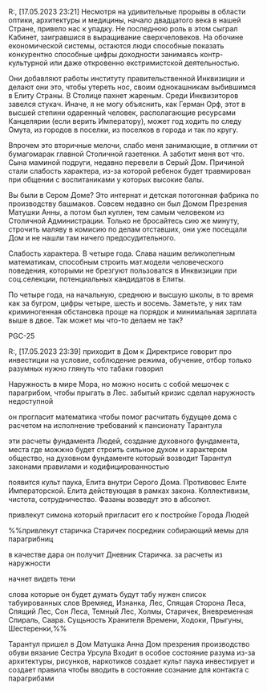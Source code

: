 
R:\, [17.05.2023 23:21]
Несмотря на удивительные прорывы в области оптики, архитектуры и медицины, начало двадцатого века в нашей Стране, привело нас к упадку. Не последнюю роль в этом сыграл Кабинет, заигравшися в выращивание сверхчеловеков. На обочине економической системы, остаются люди способные показать конкурентно способные цифры доходности занимаясь контр-культурной или даже откровенно екстримистской деятельностью.

Они добавляют работы институту правительственной Инквизиции и делают они это, чтобы утереть нос, своим однокашникам выбившимся в  Елиту Страны. В Столице пахнет жареным. Среди Инквизиторов завелся стукач. Иначе, я не могу объяснить, как Герман Орф, этот в высшей степини одаренный человек, располагающие ресурсами Канцелярии (если верить Императору), может год ходить по следу Омута, из городов в поселки, из поселков в города и так по кругу.

Впрочем это вторичные мелочи, слабо меня занимающие, в отличии от бумагомарак главной Столичной газетенки. А заботит меня вот что. Сына маминой подруги, недавно перевели в Серый Дом. Причиной стали слабость характера, из-за которой ребенок будет травмирован при общении с воспитаниками у которых высокие балы.

Вы были в Сером Доме? Это интернат и детская потогонная фабрика по производству башмаков. Совсем недавно он был Домом Презрения Матушки Анны, а потом был куплен, тем самым человеком из Столичной Администрации. Только не бросайтесь сию же минуту, строчить маляву в комисию по делам отставших, они уже посещали Дом и не нашли там ничего предосудительного.

Слабость характера. В четыре года. Слава нашим великолепным математикам, способным строить мат.модели человеческого поведения, которыми не брезгуют пользоватся в Инквизиции при соц.селекции, потенциальных кандидатов в Елиты.

По четыре года, на начальную, среднюю и высшую школы, в то время как за бугром, цифры четыре, шесть и восемь. Заметьте, у них там криминогенная обстановка проще на порядок и минимальная зарплата выше в двое. Так может мы что-то делаем не так? 

PGC-25

R:\, [17.05.2023 23:39]
приходит в Дом к Директрисе
говорит про инвестиции на условие, соблюдение режима, обучение, отбор только разумных
нужно глянуть что табаки говорил

Наружность в мире Мора, но можно носить с собой мешочек с парагрибом, чтобы прыгать в Лес.
забытый кризис сделал наружность недоступной

он прогласит математика чтобы помог расчитать будущее дома с расчетом на исполнение требований к пансионату Тарантула

эти расчеты  фундамента Людей, создание духовного фундамента, места где можжно будет строить сильное духом и характером общество, на духовном фундаменте который возводит Тарантул законами правилами и кодифицированностью

появится культ паука, Елита внутри Серого Дома. Противовес Елите Императорской. Елита действующая в рамках закона. Коллективизм, чистота, сотрудничество. Фазаны возведут это в абсолют.



привлекут симона который пригласит его к постройке Города Людей



%%привлекут старичка Старичек посредник собирающий мемы для парагрибниц

в качестве дара он получит Дневник Старичка. за расчеты из наружности

начнет видеть тени

слова которые он будет думать будут табу
нужен список табуированных слов
Времяед, Изнанка, Лес, Спящая Сторона Леса, Спящий Лес, Сон Леса, Темный Лес, Холмы, Старичек, Вневременная Спираль, Саара. Сущьность Хранителя Времени, Ходоки, Прыгуны, Шестеренки,%% 





Тарантул пришел в Дом
Матушка Анна
Дом презрения
производство обуви
вязание
Сестра Урсула
Входит в особое состояние разума из-за архитектуры, рисунков, наркотиков
создает культ паука
инвестирует и создает правила чтобы вводить в состояние сознание для контакта с парагрибами